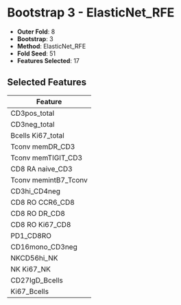 # Bootstrap 3 - ElasticNet_RFE

- **Outer Fold**: 8
- **Bootstrap**: 3
- **Method**: ElasticNet_RFE
- **Fold Seed**: 51
- **Features Selected**: 17

## Selected Features

| Feature |
|---------|
| CD3pos_total |
| CD3neg_total |
| Bcells Ki67_total |
| Tconv memDR_CD3 |
| Tconv memTIGIT_CD3 |
| CD8 RA naive_CD3 |
| Tconv memintB7_Tconv |
| CD3hi_CD4neg |
| CD8 RO CCR6_CD8 |
| CD8 RO DR_CD8 |
| CD8 RO Ki67_CD8 |
| PD1_CD8RO |
| CD16mono_CD3neg |
| NKCD56hi_NK |
| NK Ki67_NK |
| CD27IgD_Bcells |
| Ki67_Bcells |
